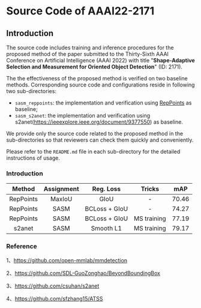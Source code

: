 # Source Code of AAAI22-2171

## Introduction

The source code includes training and inference procedures for the proposed method of the paper submitted to the Thirty-Sixth AAAI Conference on Artificial Intelligence (AAAI 2022) with title "**Shape-Adaptive Selection and Measurement for Oriented Object Detection**" (ID: 2171).

The the effectiveness of the proposed method is verified on two baseline methods. Corresponding source code and configurations reside in following two sub-directories:

* ``sasm_reppoints``: the implementation and verification using [RepPoints](https://ieeexplore.ieee.org/document/9009032) as baseline;
* ``sasm_s2anet``: the implementation and verification using s2anet(https://ieeexplore.ieee.org/document/9377550) as baseline.

We provide only the source code related to the proposed method in the sub-directories so that reviewers can check them quickly and conveniently.

Please refer to the ``README.md`` file in each sub-directory for the detailed instructions of usage.

### Introduction



|   Method   | Assignment |   Reg. Loss   | **Tricks**  |  mAP  |
| :--------: | :--------: | :-----------: | :---------: | :---: |
| RepPoints  |   MaxIoU   |     GIoU      |      -      | 70.46 |
| RepPoints  |    SASM    | BCLoss + GIoU |      -      | 74.27 |
| RepPoints  |    SASM    | BCLoss + GIoU | MS training | 77.19 |
| s2anet |    SASM    |   Smooth L1   | MS training | 79.17 |



### Reference

1、https://github.com/open-mmlab/mmdetection

2、https://github.com/SDL-GuoZonghao/BeyondBoundingBox

3、https://github.com/csuhan/s2anet

4、https://github.com/sfzhang15/ATSS
